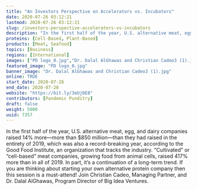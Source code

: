 ```yaml
---
title: "An Investors Perspective on Accelerators vs. Incubators"
date: 2020-07-26 03:12:21
lastmod: 2020-07-26 03:12:21
slug: /investors-perspective-accelerators-vs-incubators
description: "In the first half of the year, U.S. alternative meat, egg, and dairy companies raised 14% more—more than $850 million—than they had raised in the entirety of 2019, which was also a record-breaking year, according to the Good Food Institute, an organization that tracks the industry. “Cultivated” or “cell-based” meat companies, growing food from animal cells, raised 417% more than in all of 2019. In part, it’s a continuation of a long-term trend. If you are thinking about starting your own alternative protein company then this session is a must-attend!"
proteins: [Cell-Based, Plant-Based]
products: [Meat, Seafood]
topics: [Business]
regions: [International]
images: ["PD logo_0.jpg","Dr. Dalal AlGhawas and Christian Cadeo3 (1).jpg"]
featured_image: "PD logo_0.jpg"
banner_image: "Dr. Dalal AlGhawas and Christian Cadeo3 (1).jpg"
online: TRUE
start_date: 2020-07-28
end_date: 2020-07-28
website: "https://bit.ly/3eUjDE8"
contributors: [Pandemic Punditry]
draft: false
weight: 5000
uuid: 7357
---
```

<p>In the first half of the year, U.S. alternative meat, egg, and dairy companies raised 14% more—more than $850 million—than they had raised in the entirety of 2019, which was also a record-breaking year, according to the Good Food Institute, an organization that tracks the industry. “Cultivated” or “cell-based” meat companies, growing food from animal cells, raised 417% more than in all of 2019. In part, it’s a continuation of a long-term trend. If you are thinking about starting your own alternative protein company then this session is a must-attend! Join Christian Cadeo, Managing Partner, and Dr. Dalal AlGhawas, Program Director of Big Idea Ventures.</p>
